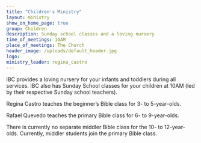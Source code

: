 ```yaml
---
title: "Children's Ministry"
layout: ministry
show_on_home_page: true
group: Children
description: Sunday school classes and a loving nursery
time_of_meetings: 10AM
place_of_meetings: The Church
header_image: /uploads/default_header.jpg
logo:
ministry_leader: regina_castro
---
```



IBC provides a loving nursery for your infants and toddlers during all services. IBC also has Sunday School classes for your children at 10AM (led by their respective Sunday school teachers).

Regina Castro teaches the beginner’s Bible class for 3- to 5-year-olds.

Rafael Quevedo teaches the primary Bible class for 6- to 9-year-olds.

There is currently no separate middler Bible class for the 10- to 12-year-olds. Currently, middler students join the primary Bible class.